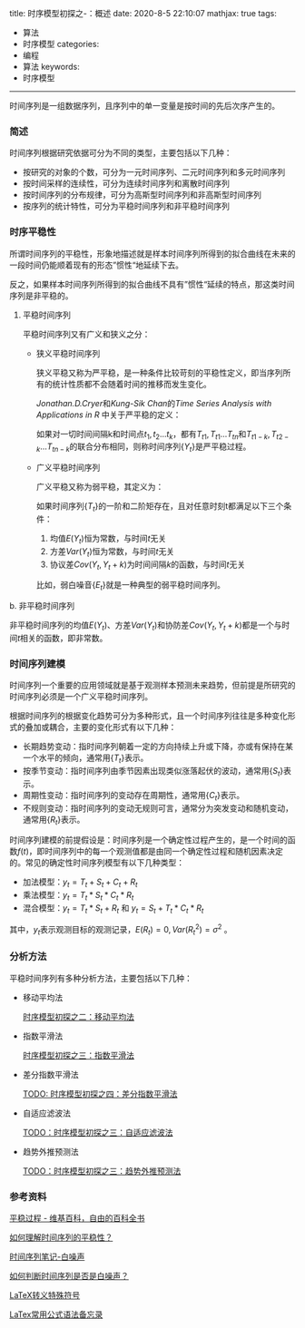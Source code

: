 title: 时序模型初探之-：概述
date: 2020-8-5 22:10:07
mathjax: true
tags:
- 算法
- 时序模型
categories:
- 编程
- 算法
keywords:
- 时序模型

---

时间序列是一组数据序列，且序列中的单一变量是按时间的先后次序产生的。

### 简述

时间序列根据研究依据可分为不同的类型，主要包括以下几种：

- 按研究的对象的个数，可分为一元时间序列、二元时间序列和多元时间序列
- 按时间采样的连续性，可分为连续时间序列和离散时间序列
- 按时间序列的分布规律，可分为高斯型时间序列和非高斯型时间序列
- 按序列的统计特性，可分为平稳时间序列和非平稳时间序列

<!-- more -->

### 时序平稳性

所谓时间序列的平稳性，形象地描述就是样本时间序列所得到的拟合曲线在未来的一段时间仍能顺着现有的形态”惯性“地延续下去。 

反之，如果样本时间序列所得到的拟合曲线不具有”惯性“延续的特点，那这类时间序列是非平稳的。

1. 平稳时间序列
    
    平稳时间序列又有广义和狭义之分：
    
    - 狭义平稳时间序列
        
        狭义平稳又称为严平稳，是一种条件比较苛刻的平稳性定义，即当序列所有的统计性质都不会随着时间的推移而发生变化。
        
        *Jonathan.D.Cryer*和*Kung-Sik Chan*的*Time Series Analysis with Applications in R* 中关于严平稳的定义：
        
        如果对一切时间间隔k和时间点$t_1,t_2...t_k$，都有$T_{t1},T_{t1}...T_{tn}$和$T_{t1-k},T_{t2-k}...T_{tn-k}$的联合分布相同，则称时间序列$\{Y_t\}$是严平稳过程。
        
    - 广义平稳时间序列
        
        广义平稳又称为弱平稳，其定义为：
        
        如果时间序列$\{T_t\}$的一阶和二阶矩存在，且对任意时刻t都满足以下三个条件：
        
        1. 均值$E(Y_t)$恒为常数，与时间$t$无关
        2. 方差$Var(Y_t)$恒为常数，与时间$t$无关
        3. 协议差$Cov(Y_t,Y_t + k)$为时间间隔$k$的函数，与时间$t$无关
        
        比如，弱白噪音$\{E_t\}$就是一种典型的弱平稳时间序列。
        

b. 非平稳时间序列

非平稳时间序列的均值$E(Y_t)$、方差$Var(Y_t)$和协防差$Cov(Y_t, Y_t + k)$都是一个与时间$t$相关的函数，即非常数。

### 时间序列建模

时间序列一个重要的应用领域就是基于观测样本预测未来趋势，但前提是所研究的时间序列必须是一个广义平稳时间序列。

根据时间序列的根据变化趋势可分为多种形式，且一个时间序列往往是多种变化形式的叠加或耦合，主要的变化形式有以下几种：

- 长期趋势变动：指时间序列朝着一定的方向持续上升或下降，亦或有保持在某一个水平的倾向，通常用$\{T_t\}$表示。
- 按季节变动：指时间序列由季节因素出现类似涨落起伏的波动，通常用$\{S_t\}$表示。
- 周期性变动：指时间序列的变动存在周期性，通常用$\{C_t\}$表示。
- 不规则变动：指时间序列的变动无规则可言，通常分为突发变动和随机变动，通常用$\{R_t\}$表示。

时间序列建模的前提假设是：时间序列是一个确定性过程产生的，是一个时间的函数$f(t)$，即时间序列中的每一个观测值都是由同一个确定性过程和随机因素决定的。常见的确定性时间序列模型有以下几种类型：

- 加法模型：$y_t = T_t + S_t + C_t + R_t$
- 乘法模型：$y_t = T_t * S_t * C_t * R_t$
- 混合模型：$y_t = T_t * S_t + R_t$ 和 $y_t = S_t + T_t * C_t * R_t$

 其中，$y_t$表示观测目标的观测记录，$E(R_t) = 0, Var(R_t^2) = σ^2$ 。

### 分析方法

 平稳时间序列有多种分析方法，主要包括以下几种：

- 移动平均法
    
    [时序模型初探之二：移动平均法](/2021/08/07/时序模型初探之二：移动平均法) 
    
- 指数平滑法
    
    [时序模型初探之三：指数平滑法](/2021/08/11/时序模型初探之三：指数平滑法) 
    
- 差分指数平滑法
    
    [TODO: 时序模型初探之四：差分指数平滑法]()
    
- 自适应滤波法
    
    [TODO：时序模型初探之三：自适应滤波法](/2021/08/11/时序模型初探之三：指数平滑法)
    
- 趋势外推预测法
    
    [TODO：时序模型初探之三：趋势外推预测法](/2021/08/11/时序模型初探之三：指数平滑法)
    

### 参考资料

[平稳过程 - 维基百科，自由的百科全书](https://zh.wikipedia.org/wiki/%E5%B9%B3%E7%A8%B3%E8%BF%87%E7%A8%8B)

[如何理解时间序列的平稳性？](https://zhuanlan.zhihu.com/p/64757964)

[时间序列笔记-白噪声](https://www.jianshu.com/p/754243217327)

[如何判断时间序列是否是白噪声？](https://www.zhihu.com/question/27696517)

[LaTeX转义特殊符号](https://www.cnblogs.com/litifeng/p/11663716.html#:~:text=%E8%BD%AC%E4%B9%89%E5%AD%97%E7%AC%A6%20%E5%9C%A8LaTeX%E4%B8%AD%E6%9C%89%E4%B8%80%E4%BA%9B%E7%AC%A6%E5%8F%B7%E8%A2%AB%E7%94%A8%E4%BA%8E%E7%89%B9%E6%AE%8A%E7%9A%84%E7%94%A8%E9%80%94%EF%BC%8C%E5%A6%82,%5C%20backslash%20%E7%AC%A6%E5%8F%B7%E8%A2%AB%E7%94%A8%E4%BA%8E%E5%91%BD%E4%BB%A4%E7%9A%84%E8%BD%AC%E4%B9%89%EF%BC%8C%E7%9B%B4%E6%8E%A5%E5%9C%A8LaTeX%E4%B8%AD%E8%BE%93%E5%85%A5%E8%BF%99%E4%BA%9B%E7%AC%A6%E5%8F%B7%E6%98%AF%E6%97%A0%E6%B3%95%E6%AD%A3%E7%A1%AE%E5%BE%97%E5%88%B0%E8%BF%99%E4%BA%9B%E7%AC%A6%E5%8F%B7%E7%9A%84%EF%BC%8C%E7%94%9A%E8%87%B3%E4%BC%9A%E5%BC%95%E8%B5%B7LaTeX%E7%9A%84%E6%8A%A5%E9%94%99%E3%80%82)

[LaTex常用公式语法备忘录](https://zhuanlan.zhihu.com/p/158773598)